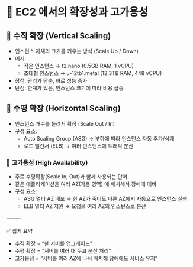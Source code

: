 # 🚀 EC2 에서의 확장성과 고가용성

## 🔹 수직 확장 (Vertical Scaling)

- 인스턴스 자체의 크기를 키우는 방식 (Scale Up / Down)
- 예시:
  - 작은 인스턴스 → t2.nano (0.5GB RAM, 1 vCPU)
  - 초대형 인스턴스 → u-12tb1.metal (12.3TB RAM, 448 vCPU)
- 장점: 관리가 단순, 바로 성능 증가
- 단점: 한계가 있음, 인스턴스 크기에 따라 비용 급증

## 🔹 수평 확장 (Horizontal Scaling)

- 인스턴스 개수를 늘려서 확장 (Scale Out / In)
- 구성 요소:
  - Auto Scaling Group (ASG) → 부하에 따라 인스턴스 자동 추가/삭제
  - 로드 밸런서 (ELB) → 여러 인스턴스에 트래픽 분산

### 🔹 고가용성 (High Availability)

- 주로 수평확장(Scale In, Out)과 함께 사용되는 단어
- 같은 애플리케이션을 여러 AZ(가용 영역) 에 배치해서 장애에 대비
- 구성 요소:
  - ASG 멀티 AZ 배포 → 한 AZ가 죽어도 다른 AZ에서 자동으로 인스턴스 실행
  - ELB 멀티 AZ 지원 → 요청을 여러 AZ의 인스턴스로 분산

⸻

✅ 쉽게 요약

- 수직 확장 = “한 서버를 업그레이드”
- 수평 확장 = “서버를 여러 대 두고 분산 처리”
- 고가용성 = “서버를 여러 AZ에 나눠 배치해 장애에도 서비스 유지”
